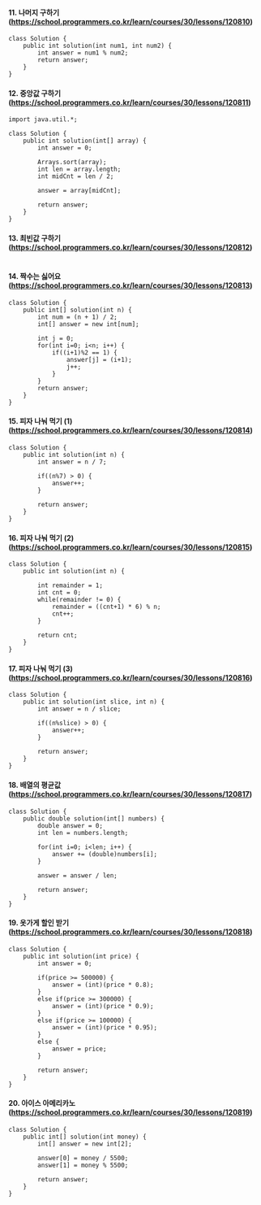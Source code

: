 #### 11. 나머지 구하기 (https://school.programmers.co.kr/learn/courses/30/lessons/120810)
```
class Solution {
    public int solution(int num1, int num2) {
        int answer = num1 % num2;
        return answer;
    }
}
```

#### 12. 중앙값 구하기 (https://school.programmers.co.kr/learn/courses/30/lessons/120811)
```
import java.util.*;

class Solution {
    public int solution(int[] array) {
        int answer = 0;
        
        Arrays.sort(array);
        int len = array.length;
        int midCnt = len / 2;
        
        answer = array[midCnt];
        
        return answer;
    }
}
```

#### 13. 최빈값 구하기 (https://school.programmers.co.kr/learn/courses/30/lessons/120812)
```

```

#### 14. 짝수는 싫어요 (https://school.programmers.co.kr/learn/courses/30/lessons/120813)
```
class Solution {
    public int[] solution(int n) {
        int num = (n + 1) / 2;
        int[] answer = new int[num];
        
        int j = 0;
        for(int i=0; i<n; i++) {
            if((i+1)%2 == 1) {
                answer[j] = (i+1);
                j++;
            }
        }
        return answer;
    }
}
```

#### 15. 피자 나눠 먹기 (1) (https://school.programmers.co.kr/learn/courses/30/lessons/120814)
```
class Solution {
    public int solution(int n) {
        int answer = n / 7;
        
        if((n%7) > 0) {
            answer++;
        }
        
        return answer;
    }
}
```

#### 16. 피자 나눠 먹기 (2) (https://school.programmers.co.kr/learn/courses/30/lessons/120815)
```
class Solution {
    public int solution(int n) {
        
        int remainder = 1;
        int cnt = 0;
        while(remainder != 0) {
            remainder = ((cnt+1) * 6) % n;
            cnt++;
        }
        
        return cnt;
    }
}
```

#### 17. 피자 나눠 먹기 (3) (https://school.programmers.co.kr/learn/courses/30/lessons/120816)
```
class Solution {
    public int solution(int slice, int n) {
        int answer = n / slice;
        
        if((n%slice) > 0) {
            answer++;
        }
        
        return answer;
    }
}
```

#### 18. 배열의 평균값 (https://school.programmers.co.kr/learn/courses/30/lessons/120817)
```
class Solution {
    public double solution(int[] numbers) {
        double answer = 0;
        int len = numbers.length;
        
        for(int i=0; i<len; i++) {
            answer += (double)numbers[i];
        }
        
        answer = answer / len;
        
        return answer;
    }
}
```

#### 19. 옷가게 할인 받기 (https://school.programmers.co.kr/learn/courses/30/lessons/120818)
```
class Solution {
    public int solution(int price) {
        int answer = 0;
        
        if(price >= 500000) {
            answer = (int)(price * 0.8);
        }
        else if(price >= 300000) {
            answer = (int)(price * 0.9);
        }
        else if(price >= 100000) {
            answer = (int)(price * 0.95);
        }
        else {
            answer = price;
        }
        
        return answer;
    }
}
```

#### 20. 아이스 아메리카노 (https://school.programmers.co.kr/learn/courses/30/lessons/120819)
```
class Solution {
    public int[] solution(int money) {
        int[] answer = new int[2];
        
        answer[0] = money / 5500;
        answer[1] = money % 5500;
        
        return answer;
    }
}
```

